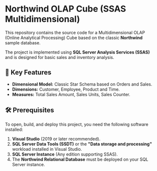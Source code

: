 # Northwind OLAP Cube (SSAS Multidimensional)

This repository contains the source code for a Multidimensional OLAP (Online Analytical Processing) Cube based on the classic **Northwind** sample database.

The project is implemented using **SQL Server Analysis Services (SSAS)** and is designed for basic sales and inventory analysis.

## 🚀 Key Features

* **Dimensional Model:** Classic Star Schema based on Orders and Sales.
* **Dimensions:** Customer, Employee, Product and Time.
* **Measures:** Total Sales Amount, Sales Units, Sales Counter.

## 🛠️ Prerequisites

To open, build, and deploy this project, you need the following software installed:

1.  **Visual Studio** (2019 or later recommended).
2.  **SQL Server Data Tools (SSDT)** or the **"Data storage and processing"** workload installed in Visual Studio.
3.  **SQL Server Instance** (Any edition supporting SSAS).
4.  The **Northwind Relational Database** must be deployed on your SQL Server instance.
